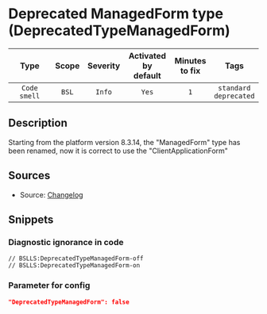 # Deprecated ManagedForm type (DeprecatedTypeManagedForm)

| Type | Scope | Severity | Activated<br/>by default | Minutes<br/>to fix | Tags |
| :-: | :-: | :-: | :-: | :-: | :-: |
| `Code smell` | `BSL` | `Info` | `Yes` | `1` | `standard`<br/>`deprecated` |

<!-- Блоки выше заполняются автоматически, не трогать -->
## Description

<!-- Описание диагностики заполняется вручную. Необходимо понятным языком описать смысл и схему работу -->

Starting from the platform version 8.3.14, the "ManagedForm" type has been renamed, now it is correct to use the "ClientApplicationForm"

## Sources

<!-- Необходимо указывать ссылки на все источники, из которых почерпнута информация для создания диагностики -->

<!-- Примеры источников

* Источник: [Стандарт: Тексты модулей](https://its.1c.ru/db/v8std#content:456:hdoc)
* Полезная информаця: [Отказ от использования модальных окон](https://its.1c.ru/db/metod8dev#content:5272:hdoc)
* Источник: [Cognitive complexity, ver. 1.4](https://www.sonarsource.com/docs/CognitiveComplexity.pdf) -->

- Source: [Changelog](https://dl03.1c.ru/content/Platform/8_3_16_1148/1cv8upd_8_3_16_1148.htm)

## Snippets

<!-- Блоки ниже заполняются автоматически, не трогать -->
### Diagnostic ignorance in code

```bsl
// BSLLS:DeprecatedTypeManagedForm-off
// BSLLS:DeprecatedTypeManagedForm-on
```

### Parameter for config

```json
"DeprecatedTypeManagedForm": false
```
